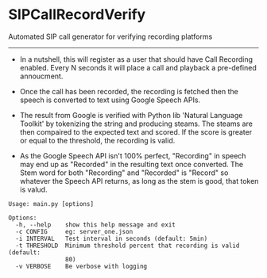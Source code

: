 # SIPCallRecordVerify
Automated SIP call generator for verifying recording platforms

-------
- In a nutshell, this will register as a user that should have Call Recording enabled. Every N seconds it will place a call and playback a pre-defined annoucment. 

- Once the call has been recorded, the recording is fetched then the speech is converted to text using Google Speech APIs.

- The result from Google is verified with Python lib 'Natural Language Toolkit' by tokenizing the string and producing steams. The steams are then compaired to the expected text and scored. If the score is greater or equal to the threshold, the recording is valid.

- As the Google Speech API isn't 100% perfect, "Recording" in speech may end up as "Recorded" in the resulting text once converted. The Stem word for both "Recording" and "Recorded" is "Record" so whatever the Speech API returns, as long as the stem is good, that token is valud.

```
Usage: main.py [options]

Options:
  -h, --help    show this help message and exit
  -c CONFIG     eg: server_one.json
  -i INTERVAL   Test interval in seconds (default: 5min)
  -t THRESHOLD  Minimum threshold percent that recording is valid (default:
                80)
  -v VERBOSE    Be verbose with logging
  ```
